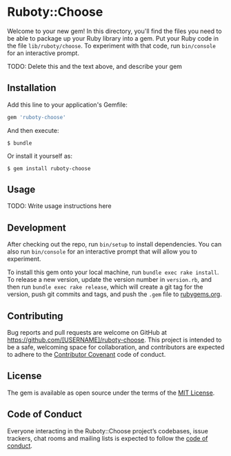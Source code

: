 # Ruboty::Choose

Welcome to your new gem! In this directory, you'll find the files you need to be able to package up your Ruby library into a gem. Put your Ruby code in the file `lib/ruboty/choose`. To experiment with that code, run `bin/console` for an interactive prompt.

TODO: Delete this and the text above, and describe your gem

## Installation

Add this line to your application's Gemfile:

```ruby
gem 'ruboty-choose'
```

And then execute:

    $ bundle

Or install it yourself as:

    $ gem install ruboty-choose

## Usage

TODO: Write usage instructions here

## Development

After checking out the repo, run `bin/setup` to install dependencies. You can also run `bin/console` for an interactive prompt that will allow you to experiment.

To install this gem onto your local machine, run `bundle exec rake install`. To release a new version, update the version number in `version.rb`, and then run `bundle exec rake release`, which will create a git tag for the version, push git commits and tags, and push the `.gem` file to [rubygems.org](https://rubygems.org).

## Contributing

Bug reports and pull requests are welcome on GitHub at https://github.com/[USERNAME]/ruboty-choose. This project is intended to be a safe, welcoming space for collaboration, and contributors are expected to adhere to the [Contributor Covenant](http://contributor-covenant.org) code of conduct.

## License

The gem is available as open source under the terms of the [MIT License](https://opensource.org/licenses/MIT).

## Code of Conduct

Everyone interacting in the Ruboty::Choose project’s codebases, issue trackers, chat rooms and mailing lists is expected to follow the [code of conduct](https://github.com/[USERNAME]/ruboty-choose/blob/master/CODE_OF_CONDUCT.md).
